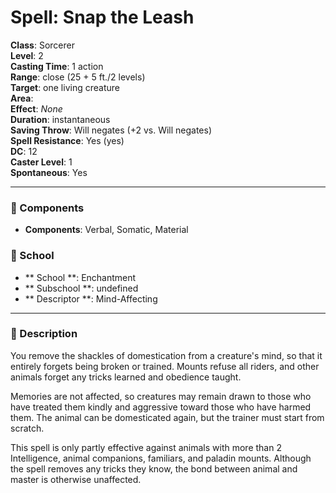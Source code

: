 
# Spell: Snap the Leash
**Class**: Sorcerer  
**Level**: 2  
**Casting Time**: 1 action  
**Range**: close (25 + 5 ft./2 levels)  
**Target**: one living creature  
**Area**:   
**Effect**: _None_  
**Duration**: instantaneous  
**Saving Throw**: Will negates (+2 vs. Will negates)  
**Spell Resistance**: Yes (yes)  
**DC**: 12  
**Caster Level**: 1  
**Spontaneous**: Yes

---

### 🔮 Components
- **Components**: Verbal, Somatic, Material

### 🏫 School
- ** School **: Enchantment
- ** Subschool **: undefined
- ** Descriptor **: Mind-Affecting
---

### 📜 Description
You remove the shackles of domestication from a creature's mind, so that it entirely forgets being broken or trained. Mounts refuse all riders, and other animals forget any tricks learned and obedience taught.

Memories are not affected, so creatures may remain drawn to those who have treated them kindly and aggressive toward those who have harmed them. The animal can be domesticated again, but the trainer must start from scratch.

This spell is only partly effective against animals with more than 2 Intelligence, animal companions, familiars, and paladin mounts. Although the spell removes any tricks they know, the bond between animal and master is otherwise unaffected.
